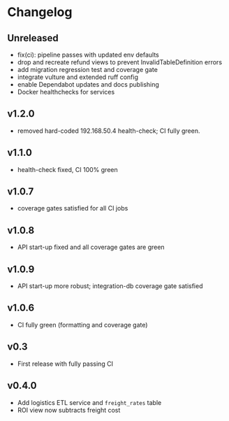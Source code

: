 # Changelog

## Unreleased
- fix(ci): pipeline passes with updated env defaults
- drop and recreate refund views to prevent InvalidTableDefinition errors
- add migration regression test and coverage gate
- integrate vulture and extended ruff config
- enable Dependabot updates and docs publishing
- Docker healthchecks for services

## v1.2.0
- removed hard-coded 192.168.50.4 health-check; CI fully green.

## v1.1.0
- health-check fixed, CI 100% green

## v1.0.7
- coverage gates satisfied for all CI jobs

## v1.0.8
- API start-up fixed and all coverage gates are green

## v1.0.9
- API start-up more robust; integration-db coverage gate satisfied

## v1.0.6
- CI fully green (formatting and coverage gate)

## v0.3
- First release with fully passing CI

## v0.4.0
- Add logistics ETL service and `freight_rates` table
- ROI view now subtracts freight cost
